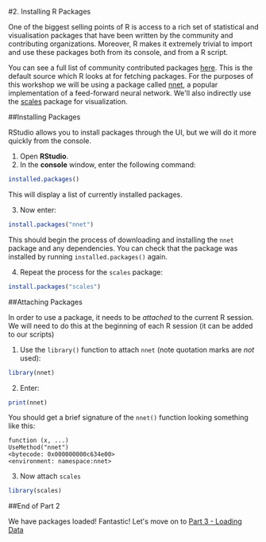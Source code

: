 #2. Installing R Packages

One of the biggest selling points of R is access to a rich set of statistical and visualisation packages that have been written by the community and contributing organizations. Moreover, R makes it extremely trivial to import and use these packages both from its console, and from a R script.

You can see a full list of community contributed packages [here](https://cran.r-project.org/web/packages/). This is the default source which R looks at for fetching packages. For the purposes of this workshop we will be using a package called [nnet](https://cran.r-project.org/web/packages/nnet/index.html), a popular implementation of a feed-forward neural network. We'll also indirectly use the [scales](https://cran.r-project.org/web/packages/scales/index.html) package for visualization.


##Installing Packages

RStudio allows you to install packages through the UI, but we will do it more quickly from the console.

1. Open __RStudio__.
2. In the __console__ window, enter the following command: 
  ```R
  installed.packages()
  ```

  This will display a list of currently installed packages.

3. Now enter:
  ```R
  install.packages("nnet")
  ```

  This should begin the process of downloading and installing the `nnet` package and any dependencies. You can check that the package was installed by running `installed.packages()` again.
  
4. Repeat the process for the `scales` package:
  ```R
  install.packages("scales")
  ```


##Attaching Packages

In order to use a package, it needs to be _attached_ to the current R session. We will need to do this at the beginning of each R session (it can be added to our scripts)

1. Use the `library()` function to attach `nnet` (note quotation marks are _not_ used):
  ```R
  library(nnet)
  ```

2. Enter:
  ```R
  print(nnet)
  ```

  You should get a brief signature of the `nnet()` function looking something like this:
  
  ```
  function (x, ...) 
  UseMethod("nnet")
  <bytecode: 0x000000000c634e00>
  <environment: namespace:nnet>
  ```

3. Now attach `scales`
  ```R
  library(scales)
  ```

##End of Part 2

We have packages loaded! Fantastic! Let's move on to [Part 3 - Loading Data](Part3-Loading-Data.md)

 
